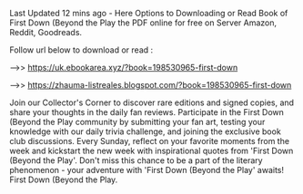 Last Updated 12 mins ago - Here Options to Downloading or Read Book of First Down (Beyond the Play the PDF online for free on Server Amazon, Reddit, Goodreads.
 
Follow url below to download or read :
 
-->> https://uk.ebookarea.xyz/?book=198530965-first-down
 
-->> https://zhauma-listreales.blogspot.com/?book=198530965-first-down
 
Join our Collector's Corner to discover rare editions and signed copies, and share your thoughts in the daily fan reviews.
Participate in the First Down (Beyond the Play community by submitting your fan art, testing your knowledge with our daily trivia challenge, and joining the exclusive book club discussions.
Every Sunday, reflect on your favorite moments from the week and kickstart the new week with inspirational quotes from 'First Down (Beyond the Play'. Don't miss this chance to be a part of the literary phenomenon - your adventure with 'First Down (Beyond the Play' awaits! First Down (Beyond the Play.
